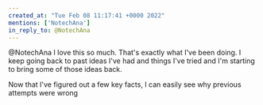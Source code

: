 ```yaml
---
created_at: "Tue Feb 08 11:17:41 +0000 2022"
mentions: ['NotechAna']
in_reply_to: @NotechAna
---
```


@NotechAna I love this so much. That's exactly what I've been doing. I keep going back to past ideas I've had and things I've tried and I'm starting to bring some of those ideas back.

Now that I've figured out a few key facts, I can easily see why previous attempts were wrong